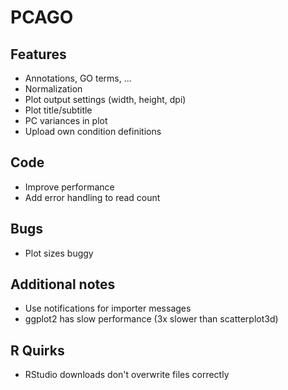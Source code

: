 # PCAGO

## Features

* Annotations, GO terms, ...
* Normalization
* Plot output settings (width, height, dpi)
* Plot title/subtitle
* PC variances in plot
* Upload own condition definitions

## Code

* Improve performance
* Add error handling to read count

## Bugs

* Plot sizes buggy

## Additional notes

* Use notifications for importer messages
* ggplot2 has slow performance (3x slower than scatterplot3d)

## R Quirks

* RStudio downloads don't overwrite files correctly
